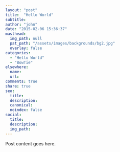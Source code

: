 ```yaml
---
layout: "post"
title:  "Hello World"
subtitle:
author: "john"
date: "2015-02-06 15:36:37"
masthead:
  img_path: null
  pat_path: "/assets/images/backgrounds/bg2.jpg"
  overlay: false
categories:
  - "Hello World"
  - "BowTie"
elsewhere:
  name:
  url:
comments: true
share: true
seo:
  title:
  description:
  canonical:
  noindex: false
social:
  title:
  description:
  img_path:
---
```


Post content goes here.
